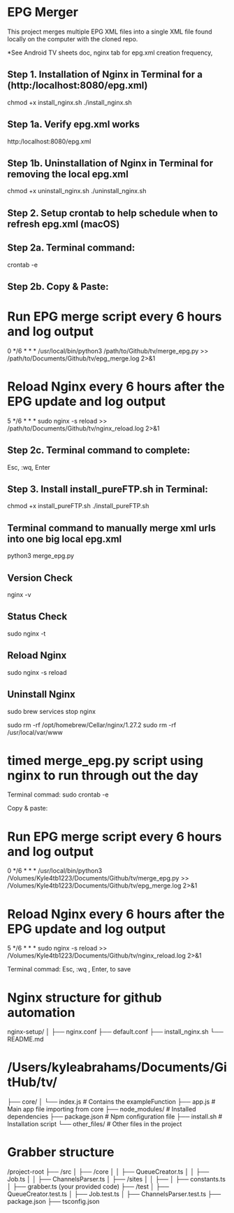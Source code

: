 # EPG Merger

This project merges multiple EPG XML files into a single XML file found locally on the computer with the cloned repo.

*See Android TV sheets doc, nginx tab for epg.xml creation frequency,

## Step 1. Installation of Nginx in Terminal for a (http:/localhost:8080/epg.xml)
chmod +x install_nginx.sh
./install_nginx.sh

## Step 1a. Verify epg.xml works
http:/localhost:8080/epg.xml

## Step 1b. Uninstallation of Nginx in Terminal for removing the local epg.xml
chmod +x uninstall_nginx.sh
./uninstall_nginx.sh

## Step 2. Setup crontab to help schedule when to refresh epg.xml (macOS)
## Step 2a. Terminal command:
crontab -e

## Step 2b. Copy & Paste:

# Run EPG merge script every 6 hours and log output
0 */6 * * * /usr/local/bin/python3 /path/to/Github/tv/merge_epg.py >> /path/to/Documents/Github/tv/epg_merge.log 2>&1

# Reload Nginx every 6 hours after the EPG update and log output
5 */6 * * * sudo nginx -s reload >> /path/to/Documents/Github/tv/nginx_reload.log 2>&1

## Step 2c. Terminal command to complete:
Esc, :wq, Enter

## Step 3. Install install_pureFTP.sh in Terminal:
chmod +x install_pureFTP.sh
./install_pureFTP.sh


## Terminal command to manually merge xml urls into one big local epg.xml
python3 merge_epg.py

##  Version Check
nginx -v

##  Status Check
sudo nginx -t

## Reload Nginx
sudo nginx -s reload

## Uninstall Nginx
sudo brew services stop nginx

sudo rm -rf /opt/homebrew/Cellar/nginx/1.27.2
sudo rm -rf /usr/local/var/www












# timed merge_epg.py script using nginx to run through out the day 

Terminal commad:
sudo crontab -e

Copy & paste:
# Run EPG merge script every 6 hours and log output
0 */6 * * * /usr/local/bin/python3 /Volumes/Kyle4tb1223/Documents/Github/tv/merge_epg.py >> /Volumes/Kyle4tb1223/Documents/Github/tv/epg_merge.log 2>&1

# Reload Nginx every 6 hours after the EPG update and log output
5 */6 * * * sudo nginx -s reload >> /Volumes/Kyle4tb1223/Documents/Github/tv/nginx_reload.log 2>&1

Terminal commad:
Esc, :wq , Enter, to save

# Nginx structure for github automation
nginx-setup/
│
├── nginx.conf
├── default.conf
├── install_nginx.sh
└── README.md

# /Users/kyleabrahams/Documents/GitHub/tv/
├── core/
│   └── index.js         # Contains the exampleFunction
├── app.js               # Main app file importing from core
├── node_modules/        # Installed dependencies
├── package.json         # Npm configuration file
├── install.sh           # Installation script
└── other_files/         # Other files in the project

# Grabber structure
/project-root
  ├── /src
  │   ├── /core
  │   │   ├── QueueCreator.ts
  │   │   ├── Job.ts
  │   │   ├── ChannelsParser.ts
  │   ├── /sites
  │   │   ├── <site-specific-files>
  │   ├── constants.ts
  │   ├── grabber.ts (your provided code)
  ├── /test
  │   ├── QueueCreator.test.ts
  │   ├── Job.test.ts
  │   ├── ChannelsParser.test.ts
  ├── package.json
  ├── tsconfig.json